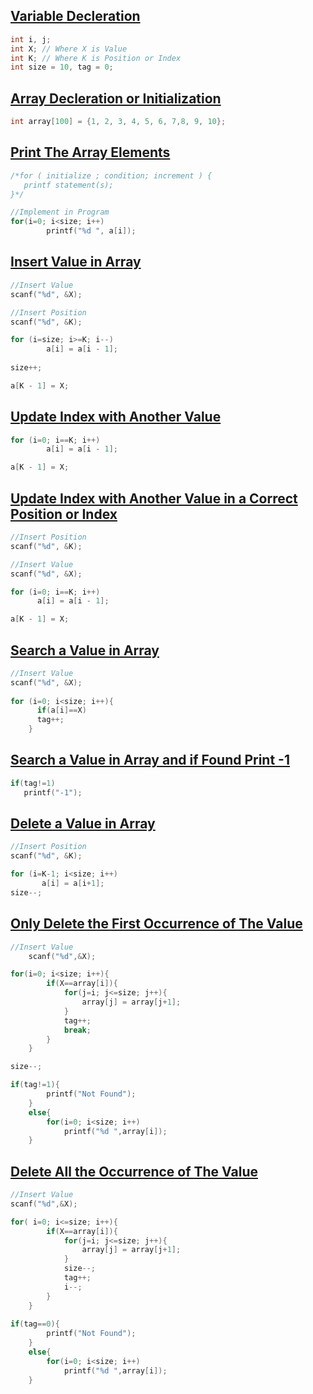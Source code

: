 ## [Variable Decleration](../lab2/1.c)
```c
int i, j;
int X; // Where X is Value
int K; // Where K is Position or Index
int size = 10, tag = 0;
```
## [Array Decleration or Initialization](../lab2/2.c)
```c
int array[100] = {1, 2, 3, 4, 5, 6, 7,8, 9, 10};
```

## [Print The Array Elements](../lab2/3.c)
```c
/*for ( initialize ; condition; increment ) {
   printf statement(s);
}*/

//Implement in Program
for(i=0; i<size; i++)
        printf("%d ", a[i]);
```

## [Insert Value in Array](../lab2/4.c)
```c
//Insert Value
scanf("%d", &X);

//Insert Position
scanf("%d", &K);

for (i=size; i>=K; i--)
        a[i] = a[i - 1];
        
size++;

a[K - 1] = X;
```

## [Update Index with Another Value ](../lab2/5.c)
```c
for (i=0; i==K; i++)
        a[i] = a[i - 1];

a[K - 1] = X;
```

## [Update Index with Another Value in a Correct Position or Index ](../lab2/6.c)
```c
//Insert Position
scanf("%d", &K);

//Insert Value
scanf("%d", &X);

for (i=0; i==K; i++)
      a[i] = a[i - 1];

a[K - 1] = X;
```

## [Search a Value in Array](../lab2/7.c)
```c
//Insert Value
scanf("%d", &X);
    
for (i=0; i<size; i++){
      if(a[i]==X)
      tag++;
    }
```

## [Search a Value in Array and if Found Print -1](../lab2/8.c)
```c
if(tag!=1)
   printf("-1");
```

## [Delete a Value in Array](../lab2/9.c)
```c
//Insert Position
scanf("%d", &K);

for (i=K-1; i<size; i++)
       a[i] = a[i+1];
size--;
```

## [Only Delete the First Occurrence of The Value](../lab2/10.c)
```c
//Insert Value
    scanf("%d",&X);

for(i=0; i<size; i++){
        if(X==array[i]){
            for(j=i; j<=size; j++){
                array[j] = array[j+1];
            }
            tag++;
            break;
        }
    }

size--;

if(tag!=1){
        printf("Not Found");
    }
    else{
        for(i=0; i<size; i++)
            printf("%d ",array[i]);
    }
```

## [Delete All the Occurrence of The Value](../lab2/11.c)
```c
//Insert Value
scanf("%d",&X);

for( i=0; i<=size; i++){
        if(X==array[i]){
            for(j=i; j<=size; j++){
                array[j] = array[j+1];
            }
            size--;
            tag++;
            i--;
        }
    }
    
if(tag==0){
        printf("Not Found");
    }
    else{
        for(i=0; i<size; i++)
            printf("%d ",array[i]);
    }
```
